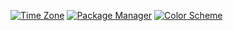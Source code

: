 [![Time Zone](https://img.shields.io/static/v1?label=time+zone&message=CT&color=informational)](https://www.timeanddate.com/time/zones/ct)
[![Package Manager](https://img.shields.io/badge/package%20manager-nix-informational)](https://nixos.org/)
[![Color Scheme](https://img.shields.io/badge/color%20scheme-github--light-informational)](https://github.com/projekt0n/github-nvim-theme)
